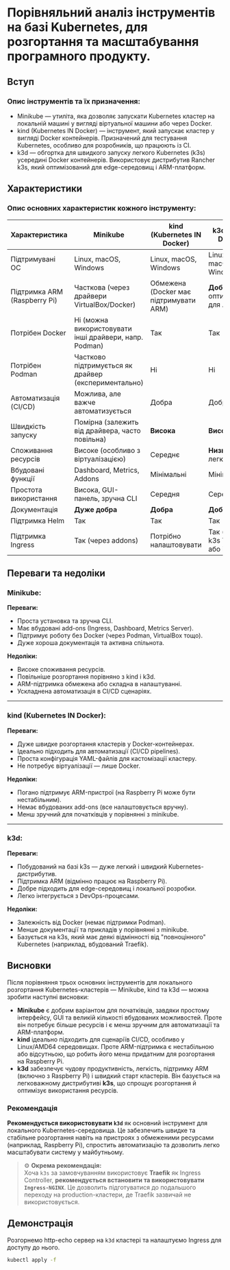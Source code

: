 # Порівняльний аналіз інструментів на базі Kubernetes, для розгортання та масштабування програмного продукту.

## Вступ
### Опис інструментів та їх призначення:
- Minikube — утиліта, яка дозволяє запускати Kubernetes кластер на локальній машині у вигляді віртуальної машини або через Docker.
- kind (Kubernetes IN Docker) — інструмент, який запускає кластер у вигляді Docker контейнерів. Призначений для тестування Kubernetes, особливо для розробників, що працюють із CI.
- k3d — обгортка для швидкого запуску легкого Kubernetes (k3s) усередині Docker контейнерів. Використовує дистрибутив Rancher k3s, який оптимізований для edge-середовищ і ARM-платформ.

## Характеристики
### Опис основних характеристик кожного інструменту:

| Характеристика               | Minikube                                               | kind (Kubernetes IN Docker)            | k3d (k3s in Docker)                  |
|------------------------------|--------------------------------------------------------|----------------------------------------|--------------------------------------|
| Підтримувані ОС              | Linux, macOS, Windows                                  | Linux, macOS, Windows                  | Linux, macOS, Windows                |
| Підтримка ARM (Raspberry Pi) | Часткова (через драйвери VirtualBox/Docker)            | Обмежена (Docker має підтримувати ARM) | **Добра** (k3s оптимізовано для ARM) |
| Потрібен Docker              | Ні (можна використовувати інші драйвери, напр. Podman) | Так                                    | Так                                  |
| Потрібен Podman              | Частково підтримується як драйвер (експериментально)   | Ні                                     | Ні                                   |
| Автоматизація (CI/CD)        | Можлива, але важче автоматизується                     | Добра                                  | Добра                                |
| Швидкість запуску            | Помірна (залежить від драйвера, часто повільна)        | **Висока**                             | **Висока**                           |
| Споживання ресурсів          | Високе (особливо з віртуалізацією)                     | Середнє                                | **Низьке** (k3s легкий)              |
| Вбудовані функції            | Dashboard, Metrics, Addons                             | Мінімальні                             | Мінімальні                           |
| Простота використання        | Висока, GUI-панель, зручна CLI                         | Середня                                | Середня                              |
| Документація                 | **Дуже добра**                                         | **Добра**                              | **Добра**                            |
| Підтримка Helm               | Так                                                    | Так                                    | Так                                  |
| Підтримка Ingress            | Так (через addons)                                     | Потрібно налаштовувати                 | Так (через k3s Traefik або інший)    |

## Переваги та недоліки

### Minikube:

**Переваги:**
- Проста установка та зручна CLI.
- Має вбудовані add-ons (Ingress, Dashboard, Metrics Server).
- Підтримує роботу без Docker (через Podman, VirtualBox тощо).
- Дуже хороша документація та активна спільнота.

**Недоліки:**
- Високе споживання ресурсів.
- Повільніше розгортання порівняно з kind і k3d.
- ARM-підтримка обмежена або складна в налаштуванні.
- Ускладнена автоматизація в CI/CD сценаріях.

---

### kind (Kubernetes IN Docker):

**Переваги:**
- Дуже швидке розгортання кластерів у Docker-контейнерах.
- Ідеально підходить для автоматизації (CI/CD pipelines).
- Проста конфігурація YAML-файлів для кастомізації кластеру.
- Не потребує віртуалізації — лише Docker.

**Недоліки:**
- Погано підтримує ARM-пристрої (на Raspberry Pi може бути нестабільним).
- Немає вбудованих add-ons (все налаштовується вручну).
- Менш зручний для початківців у порівнянні з minikube.

---

### k3d:

**Переваги:**
- Побудований на базі k3s — дуже легкий і швидкий Kubernetes-дистрибутив.
- Підтримка ARM (відмінно працює на Raspberry Pi).
- Добре підходить для edge-середовищ і локальної розробки.
- Легко інтегрується з DevOps-процесами.

**Недоліки:**
- Залежність від Docker (немає підтримки Podman).
- Менше документації та прикладів у порівнянні з minikube.
- Базується на k3s, який має деякі відмінності від "повноцінного" Kubernetes (наприклад, вбудований Traefik).

## Висновки

Після порівняння трьох основних інструментів для локального розгортання Kubernetes-кластерів — Minikube, kind та k3d — можна зробити наступні висновки:

- **Minikube** є добрим варіантом для початківців, завдяки простому інтерфейсу, GUI та великій кількості вбудованих можливостей. Проте він потребує більше ресурсів і є менш зручним для автоматизації та ARM-платформ.
- **kind** ідеально підходить для сценаріїв CI/CD, особливо у Linux/AMD64 середовищах. Проте ARM-підтримка є нестабільною або відсутньою, що робить його менш придатним для розгортання на Raspberry Pi.
- **k3d** забезпечує чудову продуктивність, легкість, підтримку ARM (включно з Raspberry Pi) і швидкий старт кластерів. Він базується на легковажному дистрибутиві **k3s**, що спрощує розгортання й оптимізує використання ресурсів.

### Рекомендація

**Рекомендується використовувати `k3d`** як основний інструмент для локального Kubernetes-середовища. Це забезпечить швидке та стабільне розгортання навіть на пристроях з обмеженими ресурсами (наприклад, Raspberry Pi), спростить автоматизацію та дозволить легко масштабувати систему у майбутньому.
> ⚙️ **Окрема рекомендація:**  
> Хоча `k3s` за замовчуванням використовує **Traefik** як Ingress Controller, **рекомендується встановити та використовувати `Ingress-NGINX`**. Це дозволить підготуватися до подальшого переходу на production-кластери, де Traefik зазвичай не використовується.

## Демонстрація
Розгорнемо http-echo сервер на `k3d` кластері та налаштуємо Ingress для доступу до нього.

```bash
kubectl apply -f 
```